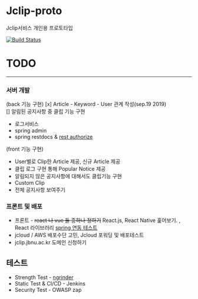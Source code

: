 # Jclip-proto

Jclip서비스 개인용 프로토타입

[![Build Status](http://203.254.143.135:32771/job/Jclip_Prototype/badge/icon)](http://203.254.143.135:32771/job/Jclip_Prototype/)


# TODO
---

### 서버 개발

(back 기능 구현)
[x] Article - Keyword - User 관계 작성(sep.19 2019)  
[] 알림된 공지사항 중 클립 기능 구현
* 로그서비스 
* spring admin
* spring restdocs & [rest authorize](https://supawer0728.github.io/2018/03/20/spring-data-rest/)

(front 기능 구현)
* User별로 Clip한 Article 제공, 신규 Article 제공
* 클립 로그 구현 통해 Popular Notice 제공
* 알림되지 않은 공지사항에 대해서도 클립기능 구현
* Custom Clip
* 전체 공지사항 보여주기


### 프론트 및 배포

* 프론트 - ~~react 나 vue 둘 중하나 정하기~~ React.js, React Native 훑어보기. , React 라이브러리 [spring 연동 테스트](https://spring.io/guides/tutorials/react-and-spring-data-rest/)
* jcloud / AWS 배포수단 고민, Jcloud 포워딩 및 배포테스트
* jclip.jbnu.ac.kr 도메인 신청하기


## 테스트

* Strength Test - [ngrinder](https://github.com/naver/ngrinder)
* Static Test & CI/CD - Jenkins
* Security Test - OWASP zap
